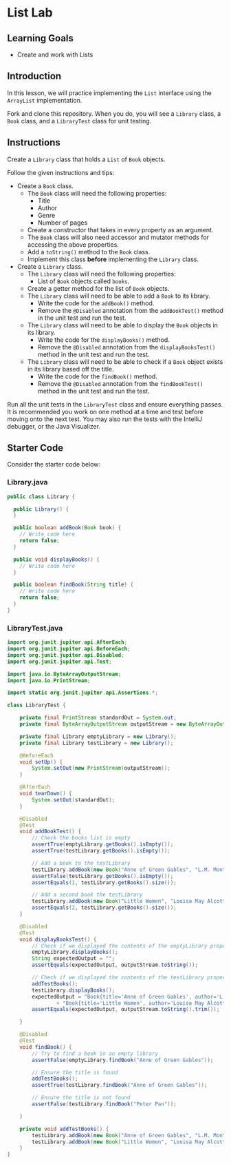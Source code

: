 # List Lab

## Learning Goals

- Create and work with Lists

## Introduction

In this lesson, we will practice implementing the `List` interface using the
`ArrayList` implementation.

Fork and clone this repository. When you do, you will see a `Library` class, a
`Book` class, and a `LibraryTest` class for unit testing.

## Instructions

Create a `Library` class that holds a `List` of `Book` objects.

Follow the given instructions and tips:

- Create a `Book` class.
  - The `Book` class will need the following properties:
    - Title
    - Author
    - Genre
    - Number of pages
  - Create a constructor that takes in every property as an argument.
  - The `Book` class will also need accessor and mutator methods for accessing
    the above properties.
  - Add a `toString()` method to the `Book` class.
  - Implement this class **before** implementing the `Library` class.
- Create a `Library` class.
  - The `Library` class will need the following properties:
    - List of `Book` objects called `books`.
  - Create a getter method for the list of `Book` objects.
  - The `Library` class will need to be able to add a `Book` to its library.
    - Write the code for the `addBook()` method.
    - Remove the `@Disabled` annotation from the `addBookTest()` method in the
      unit test and run the test.
  - The `Library` class will need to be able to display the `Book` objects in
    its library.
    - Write the code for the `displayBooks()` method.
    - Remove the `@Disabled` annotation from the `displayBooksTest()` method in
      the unit test and run the test.
  - The `Library` class will need to be able to check if a `Book` object exists
    in its library based off the title.
    - Write the code for the `findBook()` method.
    - Remove the `@Disabled` annotation from the `findBookTest()` method in the
      unit test and run the test.

Run all the unit tests in the `LibraryTest` class and ensure everything passes.
It is recommended you work on one method at a time and test before moving onto
the next test. You may also run the tests with the IntelliJ debugger, or the
Java Visualizer.

## Starter Code

Consider the starter code below:

### Library.java

```java
public class Library {

  public Library() {
  }

  public boolean addBook(Book book) {
    // Write code here
    return false;
  }

  public void displayBooks() {
    // Write code here
  }

  public boolean findBook(String title) {
    // Write code here
    return false;
  }
}
```

### LibraryTest.java

```java
import org.junit.jupiter.api.AfterEach;
import org.junit.jupiter.api.BeforeEach;
import org.junit.jupiter.api.Disabled;
import org.junit.jupiter.api.Test;

import java.io.ByteArrayOutputStream;
import java.io.PrintStream;

import static org.junit.jupiter.api.Assertions.*;

class LibraryTest {

    private final PrintStream standardOut = System.out;
    private final ByteArrayOutputStream outputStream = new ByteArrayOutputStream();

    private final Library emptyLibrary = new Library();
    private final Library testLibrary = new Library();

    @BeforeEach
    void setUp() {
        System.setOut(new PrintStream(outputStream));
    }

    @AfterEach
    void tearDown() {
        System.setOut(standardOut);
    }

    @Disabled
    @Test
    void addBookTest() {
        // Check the books list is empty
        assertTrue(emptyLibrary.getBooks().isEmpty());
        assertTrue(testLibrary.getBooks().isEmpty());

        // Add a book to the testLibrary
        testLibrary.addBook(new Book("Anne of Green Gables", "L.M. Montgomery", "Fiction", 336));
        assertFalse(testLibrary.getBooks().isEmpty());
        assertEquals(1, testLibrary.getBooks().size());

        // Add a second book the testLibrary
        testLibrary.addBook(new Book("Little Women", "Louisa May Alcott", "Fiction", 759));
        assertEquals(2, testLibrary.getBooks().size());
    }

    @Disabled
    @Test
    void displayBooksTest() {
        // Check if we displayed the contents of the emptyLibrary properly
        emptyLibrary.displayBooks();
        String expectedOutput = "";
        assertEquals(expectedOutput, outputStream.toString());

        // Check if we displayed the contents of the testLibrary properly
        addTestBooks();
        testLibrary.displayBooks();
        expectedOutput = "Book{title='Anne of Green Gables', author='L.M. Montgomery', genre='Fiction', pages=336}\n"
                + "Book{title='Little Women', author='Louisa May Alcott', genre='Fiction', pages=759}";
        assertEquals(expectedOutput, outputStream.toString().trim());

    }

    @Disabled
    @Test
    void findBook() {
        // Try to find a book in an empty library
        assertFalse(emptyLibrary.findBook("Anne of Green Gables"));

        // Ensure the title is found
        addTestBooks();
        assertTrue(testLibrary.findBook("Anne of Green Gables"));

        // Ensure the title is not found
        assertFalse(testLibrary.findBook("Peter Pan"));

    }

    private void addTestBooks() {
        testLibrary.addBook(new Book("Anne of Green Gables", "L.M. Montgomery", "Fiction", 336));
        testLibrary.addBook(new Book("Little Women", "Louisa May Alcott", "Fiction", 759));
    }
}
```
